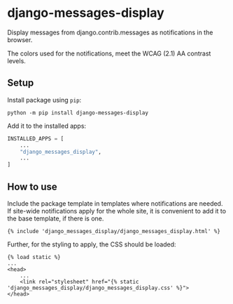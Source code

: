 # django-messages-display
Display messages from django.contrib.messages as notifications in the browser.

The colors used for the notifications, meet the WCAG (2.1) AA contrast levels.

## Setup
Install package using `pip`:

```shell
python -m pip install django-messages-display
```

Add it to the installed apps:
```python
INSTALLED_APPS = [
    ...
    "django_messages_display",
    ...
]
```

## How to use
Include the package template in templates where notifications are needed. If site-wide notifications apply for the whole site, it is convenient to add it to the base template, if there is one.

```
{% include 'django_messages_display/django_messages_display.html' %}
```

Further, for the styling to apply, the CSS should be loaded:
```
{% load static %}
...
<head>
    ...
    <link rel="stylesheet" href="{% static 'django_messages_display/django_messages_display.css' %}">
</head>
```
